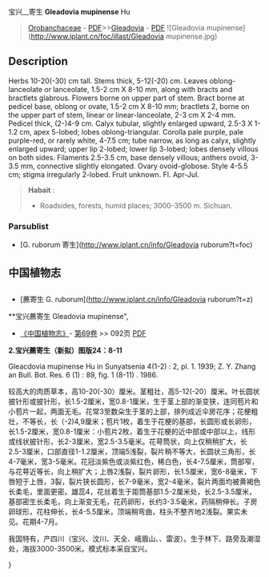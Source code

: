宝兴__寄生 **Gleadovia mupinense** Hu

> [Orobanchaceae](http://www.iplant.cn/info/Orobanchaceae?t=foc) - [PDF](http://www.iplant.cn/foc/pdf/Orobanchaceae.pdf)>>[Gleadovia](http://www.iplant.cn/info/Gleadovia?t=foc) - [PDF](http://www.iplant.cn/foc/pdf/Gleadovia.pdf)
![Gleadovia mupinense](http://www.iplant.cn/foc/illast/Gleadovia mupinense.jpg)

## Description

Herbs 10-20(-30) cm tall. Stems thick, 5-12(-20) cm. Leaves oblong-lanceolate or lanceolate, 1.5-2 cm X 8-10 mm, along with bracts and bractlets glabrous. Flowers borne on upper part of stem. Bract borne at pedicel base, oblong or ovate, 1.5-2 cm X 8-10 mm; bractlets 2, borne on the upper part of stem, linear or linear-lanceolate, 2-3 cm X 2-4 mm. Pedicel thick, (2-)4-9 cm. Calyx tubular, slightly enlarged upward, 2.5-3 X 1-1.2 cm, apex 5-lobed; lobes oblong-triangular. Corolla pale purple, pale purple-red, or rarely white, 4-7.5 cm; tube narrow, as long as calyx, slightly enlarged upward; upper lip 2-lobed; lower lip 3-lobed; lobes densely villous on both sides. Filaments 2.5-3.5 cm, base densely villous; anthers ovoid, 3-3.5 mm, connective slightly elongated. Ovary ovoid-globose. Style 4-5.5 cm; stigma irregularly 2-lobed. Fruit unknown. Fl. Apr-Jul.

> **Habait** : 
>* Roadsides, forests, humid places; 3000-3500 m. Sichuan.

### Parsublist

* [G.  ruborum  寄生](http://www.iplant.cn/info/Gleadovia ruborum?t=foc)

## 中国植物志

## 
* [藨寄生  G.  ruborum](http://www.iplant.cn/info/Gleadovia ruborum?t=z)

**宝兴藨寄生 Gleadovia mupinense",

* [《中国植物志》](http://www.iplant.cn/frps)- [第69卷](http://www.iplant.cn/frps/vol/69) >> 092页 [PDF](http://www.iplant.cn/frps/pdf/69/092.pdf)

**2.宝兴藨寄生（新拟）图版24：8-11**

Gleacdovia mupinense Hu in Sunyatsenia 4(1-2) : 2, pl. 1. 1939; Z. Y. Zhang an Bull. Bot. Res. 6 (1) : 89, fig. 1 (8-11) . 1986.

较高大的肉质草本，高10-20(-30）厘米。茎粗壮，高5-12(-20）厘米。叶长圆状披针形或披针形，长1.5-2厘米，宽0.8-1厘米，生于茎上部的渐变狭，连同苞片和小苞片一起，两面无毛。花常3至数朵生于茎的上部，排列成近伞房花序；花梗粗壮，不等长，长（-2)4,9厘米；苞片1枚，着生于花梗的基部，长圆形或长卵形，长1.5-2厘米，宽0.8-1厘米：小苞片2枚，着生于花梗的近中部或中部以上，线形或线状披针形，长2-3厘米，宽2.5-3.5毫米。花萼筒状，向上仅稍稍扩大，长2.5-3厘米，口部直径1-1.2厘米，顶端5浅裂，裂片稍不等大，长圆状三角形，长4-7毫米，宽3-5毫米。花冠淡紫色或淡紫红色，稀白色，长4-7.5厘米，筒部窄，与花萼近等长，向上稍扩大；上唇2浅裂，裂片卵形，长1.5厘米，宽6-8毫米，下唇短于上唇，3裂，裂片狭长圆形，长7-9毫米，宽2-4毫米，裂片两面均被黄褐色长柔毛，里面更密。雄蕊4，花丝着生于距筒基部1.5-2厘米处，长2.5-3.5厘米，基部密生长柔毛，向上渐变无毛，花药卵形，长约3-3.5毫米，药隔稍伸长。子房卵球形，花柱伸长，长4-5.5厘米，顶端稍弯曲，柱头不整齐地2浅裂。果实未见。花期4-7月。

我国特有，产四川（宝兴、汶川、天全、峨眉山、、雷波）。生于林下、路旁及潮湿处，海拔3000-3500米。模式标本采自宝兴。

}
